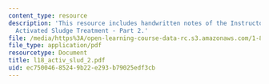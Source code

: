 ```yaml
---
content_type: resource
description: 'This resource includes handwritten notes of the Instructor on the topic:
  Activated Sludge Treatment - Part 2.'
file: /media/https%3A/open-learning-course-data-rc.s3.amazonaws.com/1-85-water-and-wastewater-treatment-engineering-spring-2006/ec75004685249b22e293b79025edf3cb_l18_activ_slud_2.pdf
file_type: application/pdf
resourcetype: Document
title: l18_activ_slud_2.pdf
uid: ec750046-8524-9b22-e293-b79025edf3cb
---
```

